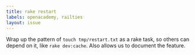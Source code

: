 ```yaml
---
title: rake restart
labels: openacademy, railties
layout: issue
---
```


Wrap up the pattern of `touch tmp/restart.txt` as a rake task, so others can depend on it, like `rake dev:cache`. Also allows us to document the feature.

